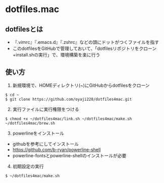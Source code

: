 # dotfiles.mac

## dotfilesとは

- 『.vimrc』『.emacs.d』『.zshrc』などの頭にドットがつくファイルを指す
- このdotfilesをGitHubで管理しておいて、「dotfilesリポジトリをクローン+install.shの実行」で、環境構築を楽に行う

## 使い方
1. 新規環境で、HOMEディレクトリ(~)にGitHubからdotfilesをクローン
```
$ cd ~
$ git clone https://github.com/oyaji228/dotfiles4mac.git
```

2. 実行ファイルに実行権限をつける
```
$ chmod +x ~/dotfiles4mac/link.sh ~/dotfiles4mac/make.sh ~/dotfiles4mac/brew.sh
```

3. powerlineをインストール
- githubを参考にしてインストール
- https://github.com/b-ryan/powerline-shell
- powerline-fontsとpowerline-shellのインストールが必要


4. 初期設定の実行
```
$ ~/dotfiles4mac/make.sh
```





